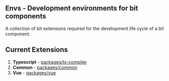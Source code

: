 Envs - Development environments for bit components
------------------------------------------------

A collection of bit extensions required for the development life cycle of a bit component.

Current Extensions 
------------------

1. **Typescript** - [packages/ts-compiler](https://github.com/teambit/envs/tree/master/packages/ts-compiler) 
2. **Common** - [packages/common](https://github.com/teambit/envs/tree/master/packages/common) 
3. **Vue** - [packages/vue](https://github.com/teambit/envs/tree/master/packages/vue) 
